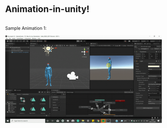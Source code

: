 # Animation-in-unity!

<br>
Sample Animation 1:

![caption](https://github.com/reerajput930/Animation-in-unity/blob/4469d642df4972407ad9396734fb47f62cc02939/My%20project%20(3)/gif-1.gif)
